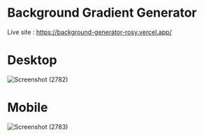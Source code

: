 # Background Gradient Generator

Live site : https://background-generator-rosy.vercel.app/
# Desktop
![Screenshot (2782)](https://github.com/Richardhartleydev/Background-Generator/assets/143696125/4869328a-4ab2-4513-b968-7440a1c89601)

# Mobile
![Screenshot (2783)](https://github.com/Richardhartleydev/Background-Generator/assets/143696125/6c9c0923-86e0-44a3-b74e-cf134dcc1140)
